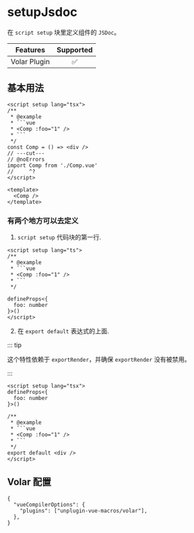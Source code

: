 # setupJsdoc <PackageVersion name="@vue-macros/volar" />

<StabilityLevel level="stable" />

在 `script setup` 块里定义组件的 `JSDoc`。

|   Features   |     Supported      |
| :----------: | :----------------: |
| Volar Plugin | :white_check_mark: |

## 基本用法

````vue twoslash
<script setup lang="tsx">
/**
 * @example
 * ```vue
 * <Comp :foo="1" />
 * ```
 */
const Comp = () => <div />
// ---cut---
// @noErrors
import Comp from './Comp.vue'
//     ^?
</script>

<template>
  <Comp />
</template>
````

### 有两个地方可以去定义

1. `script setup` 代码块的第一行.

````vue
<script setup lang="ts">
/**
 * @example
 * ```vue
 * <Comp :foo="1" />
 * ```
 */

defineProps<{
  foo: number
}>()
</script>
````

2. 在 `export default` 表达式的上面.

::: tip

这个特性依赖于 `exportRender`，并确保 `exportRender` 没有被禁用。

:::

````vue
<script setup lang="tsx">
defineProps<{
  foo: number
}>()

/**
 * @example
 * ```vue
 * <Comp :foo="1" />
 * ```
 */
export default <div />
</script>
````

## Volar 配置

```jsonc {3} [tsconfig.json]
{
  "vueCompilerOptions": {
    "plugins": ["unplugin-vue-macros/volar"],
  },
}
```
